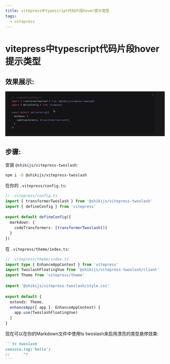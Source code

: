 ```yaml
---
title: vitepress中typescript代码片段hover提示类型
tags:
  - vitepress
---
```


# vitepress中typescript代码片段hover提示类型

## 效果展示:

![](https://raw.githubusercontent.com/hacxy/hacxy/main/images/Kapture%202024-12-19%20at%2019.57.54.gif)

## 步骤:

安装 `@shikijs/vitepress-twoslash`:

```sh
npm i -D @shikijs/vitepress-twoslash
```

在你的 `.vitepress/config.ts`:

```ts twoslash
// .vitepress/config.ts
import { transformerTwoslash } from '@shikijs/vitepress-twoslash'
import { defineConfig } from 'vitepress'

export default defineConfig({
  markdown: {
    codeTransformers: [transformerTwoslash()]
  }
})
```

在 `.vitepress/theme/index.ts`:

```ts twoslash
// .vitepress/theme/index.ts
import type { EnhanceAppContext } from 'vitepress'
import TwoslashFloatingVue from '@shikijs/vitepress-twoslash/client'
import Theme from 'vitepress/theme'

import '@shikijs/vitepress-twoslash/style.css'

export default {
  extends: Theme,
  enhanceApp({ app }: EnhanceAppContext) {
    app.use(TwoslashFloatingVue)
  }
}
```

现在可以在你的Markdown文件中使用ts twoslash来启用漂亮的类型悬停效果:

````md
```ts twoslash
console.log('hello')
//      ^?
```
````
